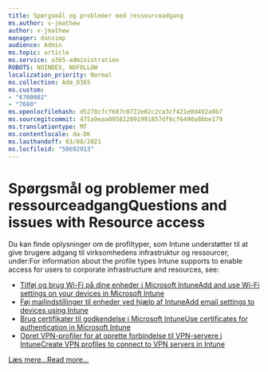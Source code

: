 ```yaml
---
title: Spørgsmål og problemer med ressourceadgang
ms.author: v-jmathew
author: v-jmathew
manager: dansimp
audience: Admin
ms.topic: article
ms.service: o365-administration
ROBOTS: NOINDEX, NOFOLLOW
localization_priority: Normal
ms.collection: Adm_O365
ms.custom:
- "6700002"
- "7680"
ms.openlocfilehash: d5278cfcf607c0722e02c2ca3cf421e0d492a9b7
ms.sourcegitcommit: 475a9eaa095812091991857df6cf6490a8bbe179
ms.translationtype: MT
ms.contentlocale: da-DK
ms.lasthandoff: 03/08/2021
ms.locfileid: "50692913"
---
```

# <a name="questions-and-issues-with-resource-access"></a><span data-ttu-id="1eb8a-102">Spørgsmål og problemer med ressourceadgang</span><span class="sxs-lookup"><span data-stu-id="1eb8a-102">Questions and issues with Resource access</span></span>

<span data-ttu-id="1eb8a-103">Du kan finde oplysninger om de profiltyper, som Intune understøtter til at give brugere adgang til virksomhedens infrastruktur og ressourcer, under:</span><span class="sxs-lookup"><span data-stu-id="1eb8a-103">For information about the profile types Intune supports to enable access for users to corporate infrastructure and resources, see:</span></span>

- [<span data-ttu-id="1eb8a-104">Tilføj og brug Wi-Fi på dine enheder i Microsoft Intune</span><span class="sxs-lookup"><span data-stu-id="1eb8a-104">Add and use Wi-Fi settings on your devices in Microsoft Intune</span></span>](https://docs.microsoft.com/mem/intune/configuration/wi-fi-settings-configure)
- [<span data-ttu-id="1eb8a-105">Føj mailindstillinger til enheder ved hjælp af Intune</span><span class="sxs-lookup"><span data-stu-id="1eb8a-105">Add email settings to devices using Intune</span></span>](https://docs.microsoft.com/mem/intune/configuration/email-settings-configure)
- [<span data-ttu-id="1eb8a-106">Brug certifikater til godkendelse i Microsoft Intune</span><span class="sxs-lookup"><span data-stu-id="1eb8a-106">Use certificates for authentication in Microsoft Intune</span></span>](https://docs.microsoft.com/mem/intune/protect/certificates-configure)
- [<span data-ttu-id="1eb8a-107">Opret VPN-profiler for at oprette forbindelse til VPN-servere i Intune</span><span class="sxs-lookup"><span data-stu-id="1eb8a-107">Create VPN profiles to connect to VPN servers in Intune</span></span>](https://docs.microsoft.com/mem/intune/configuration/vpn-settings-configure)

[<span data-ttu-id="1eb8a-108">Læs mere...</span><span class="sxs-lookup"><span data-stu-id="1eb8a-108">Read more...</span></span>](https://docs.microsoft.com/mem/intune/configuration/device-profile-troubleshoot)
